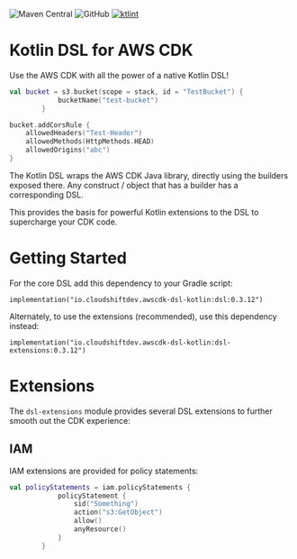 ![Maven Central](https://img.shields.io/maven-central/v/io.cloudshiftdev.awscdk-dsl-kotlin/dsl)
![GitHub](https://img.shields.io/github/license/cloudshiftinc/awscdk-dsl-kotlin)
[![ktlint](https://img.shields.io/badge/ktlint%20code--style-%E2%9D%A4-FF4081)](https://pinterest.github.io/ktlint/)
# Kotlin DSL for AWS CDK

Use the AWS CDK with all the power of a native Kotlin DSL!

```kotlin
val bucket = s3.bucket(scope = stack, id = "TestBucket") {
            bucketName("test-bucket")
        }

bucket.addCorsRule {
    allowedHeaders("Test-Header")
    allowedMethods(HttpMethods.HEAD)
    allowedOrigins("abc")
}
```

The Kotlin DSL wraps the AWS CDK Java library, directly using the builders exposed there.  Any construct / object that has a builder has a corresponding DSL.

This provides the basis for powerful Kotlin extensions to the DSL to supercharge your CDK code.

# Getting Started

For the core DSL add this dependency to your Gradle script:

`implementation("io.cloudshiftdev.awscdk-dsl-kotlin:dsl:0.3.12")`

Alternately, to use the extensions (recommended), use this dependency instead:

`implementation("io.cloudshiftdev.awscdk-dsl-kotlin:dsl-extensions:0.3.12")`

# Extensions

The `dsl-extensions` module provides several DSL extensions to further smooth out the CDK experience:

## IAM

IAM extensions are provided for policy statements:

```kotlin
val policyStatements = iam.policyStatements {
            policyStatement {
                sid("Something")
                action("s3:GetObject")
                allow()
                anyResource()
            }
        }
```

